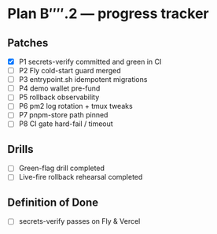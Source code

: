 # Plan B⁗.2 — progress tracker

## Patches
- [x] P1 secrets-verify committed and green in CI <!-- done-by @metagrati at 2025-04-25 17:13 -->
- [ ] P2 Fly cold-start guard merged
- [ ] P3 entrypoint.sh idempotent migrations
- [ ] P4 demo wallet pre-fund
- [ ] P5 rollback observability
- [ ] P6 pm2 log rotation + tmux tweaks
- [ ] P7 pnpm-store path pinned
- [ ] P8 CI gate hard-fail / timeout

## Drills
- [ ] Green-flag drill completed
- [ ] Live-fire rollback rehearsal completed

## Definition of Done
- [ ] secrets-verify passes on Fly & Vercel

